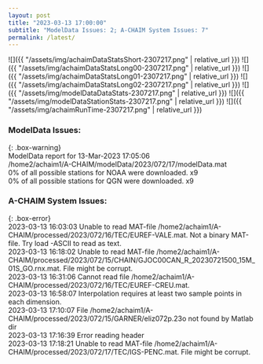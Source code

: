 ```yaml
---
layout: post
title: "2023-03-13 17:00:00"
subtitle: "ModelData Issues: 2; A-CHAIM System Issues: 7"
permalink: /latest/
---
```


![]({{ "/assets/img/achaimDataStatsShort-2307217.png" | relative_url }})
![]({{ "/assets/img/achaimDataStatsLong00-2307217.png" | relative_url }})
![]({{ "/assets/img/achaimDataStatsLong01-2307217.png" | relative_url }})
![]({{ "/assets/img/achaimDataStatsLong02-2307217.png" | relative_url }})
![]({{ "/assets/img/modelDataDataStats-2307217.png" | relative_url }})
![]({{ "/assets/img/modelDataStationStats-2307217.png" | relative_url }})
![]({{ "/assets/img/achaimRunTime-2307217.png" | relative_url }})

### ModelData Issues:  
  
{: .box-warning}  
 ModelData report for 13-Mar-2023 17:05:06   
 /home2/achaim1/A-CHAIM/modelData/2023/072/17/modelData.mat   
 0% of all possible stations for NOAA were downloaded. x9   
 0% of all possible stations for QGN were downloaded. x9   
  
### A-CHAIM System Issues:  
  
{: .box-error}  
2023-03-13 16:03:03 Unable to read MAT-file /home2/achaim1/A-CHAIM/processed/2023/072/16/TEC/EUREF-VALE.mat. Not a binary MAT-file. Try load -ASCII to read as text.  
2023-03-13 16:18:02 Unable to read MAT-file /home2/achaim1/A-CHAIM/processed/2023/072/15/CHAIN/GJOC00CAN_R_20230721500_15M_01S_GO.rnx.mat. File might be corrupt.  
2023-03-13 16:31:06 Cannot read file /home2/achaim1/A-CHAIM/processed/2023/072/16/TEC/EUREF-CREU.mat.  
2023-03-13 16:58:07 Interpolation requires at least two sample points in each dimension.  
2023-03-13 17:10:07 File /home2/achaim1/A-CHAIM/processed/2023/072/15/GARNER/eliz072p.23o not found by Matlab dir  
2023-03-13 17:16:39 Error reading header  
2023-03-13 17:18:21 Unable to read MAT-file /home2/achaim1/A-CHAIM/processed/2023/072/17/TEC/IGS-PENC.mat. File might be corrupt.  
